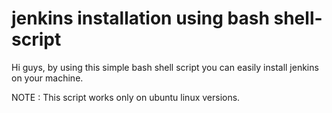 # jenkins installation using bash shell-script

Hi guys, by using this simple bash shell script you can easily install jenkins on your machine.

NOTE : This script works only on ubuntu linux versions.
